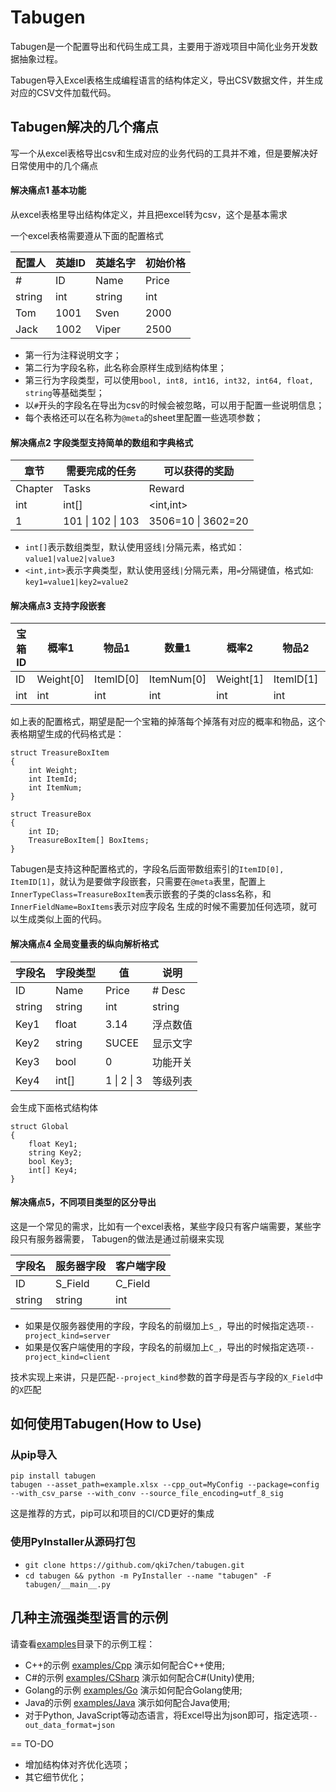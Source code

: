 # Tabugen

Tabugen是一个配置导出和代码生成工具，主要用于游戏项目中简化业务开发数据抽象过程。

Tabugen导入Excel表格生成编程语言的结构体定义，导出CSV数据文件，并生成对应的CSV文件加载代码。


## Tabugen解决的几个痛点

写一个从excel表格导出csv和生成对应的业务代码的工具并不难，但是要解决好日常使用中的几个痛点


#### 解决痛点1 基本功能

从excel表格里导出结构体定义，并且把excel转为csv，这个是基本需求

一个excel表格需要遵从下面的配置格式

 | 配置人    | 英雄ID | 英雄名字 | 初始价格
 |--------|-------|------|-------
 | #      | ID      | Name | Price
 | string | int     | string | int
 | Tom    | 1001    | Sven | 2000
 | Jack   | 1002    | Viper | 2500


* 第一行为注释说明文字；
* 第二行为字段名称，此名称会原样生成到结构体里；
* 第三行为字段类型，可以使用`bool, int8, int16, int32, int64, float, string`等基础类型；
* 以`#`开头的字段名在导出为csv的时候会被忽略，可以用于配置一些说明信息；
* 每个表格还可以在名称为`@meta`的sheet里配置一些选项参数；


#### 解决痛点2 字段类型支持简单的数组和字典格式

| 章节      | 需要完成的任务                       | 可以获得的奖励
|---------|-------------------------------|-----------
| Chapter | Tasks                         | Reward
| int     | int[]                         | <int,int>
| 1 | 101 &#124; 102 &#124; 103 | 3506=10 &#124; 3602=20

* `int[]`表示数组类型，默认使用竖线`|`分隔元素，格式如：`value1|value2|value3`
* `<int,int>`表示字典类型，默认使用竖线`|`分隔元素，用`=`分隔键值，格式如: `key1=value1|key2=value2`


#### 解决痛点3 支持字段嵌套

 | 宝箱ID | 概率1       | 物品1       | 数量1        | 概率2       | 物品2       | 数量2
 |------|-----------|-----------|------------|-----------|-----------|-------------
 | ID   | Weight[0] | ItemID[0] | ItemNum[0] | Weight[1] | ItemID[1] | ItemNum[1]
 | int  | int       | int       | int        | int       | int       | int     |


如上表的配置格式，期望是配一个宝箱的掉落每个掉落有对应的概率和物品，这个表格期望生成的代码格式是：

```
struct TreasureBoxItem
{
    int Weight;
    int ItemId;
    int ItemNum;
}

struct TreasureBox
{
    int ID;
    TreasureBoxItem[] BoxItems;
}
```

Tabugen是支持这种配置格式的，字段名后面带数组索引的`ItemID[0], ItemID[1]`，就认为是要做字段嵌套，只需要在`@meta`表里，配置上`InnerTypeClass=TreasureBoxItem`表示嵌套的子类的class名称，和`InnerFieldName=BoxItems`表示对应字段名
生成的时候不需要加任何选项，就可以生成类似上面的代码。


#### 解决痛点4 全局变量表的纵向解析格式

 | 字段名    | 字段类型   | 值                 | 说明
 |--------|--------|-------------------|------
 | ID     | Name   | Price             | # Desc
 | string | string | int               | string
 | Key1   | float  | 3.14              | 浮点数值
 | Key2   | string | SUCEE             | 显示文字
 | Key3   | bool   | 0                 | 功能开关
 | Key4   | int[] | 1 &#124; 2 &#124; 3 | 等级列表


会生成下面格式结构体

```
struct Global
{
    float Key1;
    string Key2;
    bool Key3;
    int[] Key4;
}
```

#### 解决痛点5，不同项目类型的区分导出

这是一个常见的需求，比如有一个excel表格，某些字段只有客户端需要，某些字段只有服务器需要，
Tabugen的做法是通过前缀来实现

 | 字段名    | 服务器字段 | 客户端字段
 |--------|---------|------
 | ID     | S_Field | C_Field
 | string | string  | int

* 如果是仅服务器使用的字段，字段名的前缀加上`S_`，导出的时候指定选项`--project_kind=server`
* 如果是仅客户端使用的字段，字段名的前缀加上`C_`，导出的时候指定选项`--project_kind=client`

技术实现上来讲，只是匹配`--project_kind`参数的首字母是否与字段的`X_Field`中的`X`匹配


## 如何使用Tabugen(How to Use)


### 从pip导入

```
pip install tabugen
tabugen --asset_path=example.xlsx --cpp_out=MyConfig --package=config  --with_csv_parse --with_conv --source_file_encoding=utf_8_sig
```

这是推荐的方式，pip可以和项目的CI/CD更好的集成

### 使用PyInstaller从源码打包

* `git clone https://github.com/qki7chen/tabugen.git`
* `cd tabugen && python -m PyInstaller --name "tabugen" -F tabugen/__main__.py`


## 几种主流强类型语言的示例

请查看[examples](examples)目录下的示例工程：

* C++的示例 [examples/Cpp](examples/Cpp) 演示如何配合C++使用;
* C#的示例 [examples/CSharp](examples/CSharp) 演示如何配合C#(Unity)使用;
* Golang的示例 [examples/Go](examples/Go) 演示如何配合Golang使用;
* Java的示例 [examples/Java](examples/Java) 演示如何配合Java使用;
* 对于Python, JavaScript等动态语言，将Excel导出为json即可，指定选项`--out_data_format=json`

== TO-DO

* 增加结构体对齐优化选项；
* 其它细节优化；
